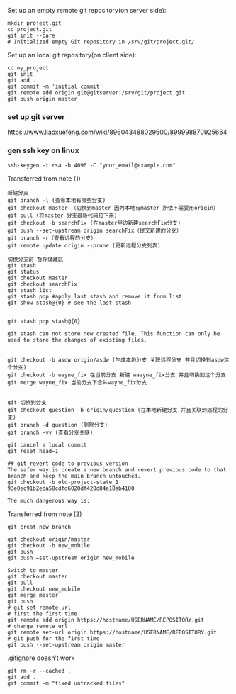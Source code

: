 Set up an empty remote git repository(on server side):
```shell script
mkdir project.git
cd project.git
git init --bare
# Initialized empty Git repository in /srv/git/project.git/
```
Set up an local git repository(on client side):
```shell script
cd my_project
git init
git add .
git commit -m 'initial commit'
git remote add origin git@gitserver:/srv/git/project.git
git push origin master
```

### set up git server
https://www.liaoxuefeng.com/wiki/896043488029600/899998870925664

### gen ssh key on linux
```shell script
ssh-keygen -t rsa -b 4096 -C "your_email@example.com"
```

Transferred from note (1)
```shell script
新建分支
git branch -l (查看本地有哪些分支)
git checkout master （切换到master 因为本地有master 所依不需要用origin）
git pull (将master 分支最新代码拉下来)
git checkout -b searchFix (在master里边新建searchFix分支)
git push --set-upstream origin searchFix（提交新建的分支）
git branch -r（查看远程的分支）
git remote update origin --prune (更新远程分支列表)

切换分支前 暂存储藏区
git stash
git status
git checkout master
git checkout searchFix
git stash list
git stash pop #apply last stash and remove it from list
git show stash@{0} # see the last stash


git stash pop stash@{0}

git stash can not store new created file. This function can only be used to store the changes of existing files.


git checkout -b asdw origin/asdw (生成本地分支 关联远程分支 并且切换到asdw这个分支)
git checkout -b wayne_fix 在当前分支 新建 waayne_fix分支 并且切换到这个分支
git merge wayne_fix 当前分支下合并wayne_fix分支


git 切换到分支
git checkout question -b origin/question (在本地新建分支 并且关联到远程的分支)
git branch -d question (删除分支)
git branch -vv (查看分支关联)

git cancel a local commit
git reset head~1

## git revert code to previous version
The safer way is create a new branch and revert previous code to that branch and keep the main branch untouched.
git checkout -b old-project-state_1 93e0ec91b2eda58cdfd6020df420d84a18ab4100

The much dangerous way is:

```

Transferred from note (2)
```shell script
git creat new branch

git checkout origin/master
git checkout -b new_mobile
git push
git push —set-upstream origin new_mobile

Switch to master
git checkout master 
git pull
git checkout new_mobile
git merge master
git push
# git set remote url
# first the first time
git remote add origin https://hostname/USERNAME/REPOSITORY.git
# change remote url
git remote set-url origin https://hostname/USERNAME/REPOSITORY.git
# git push for the first time
git push --set-upstream origin master
```

.gitignore doesn’t work
```shell script
git rm -r --cached .
git add .
git commit -m "fixed untracked files"
```